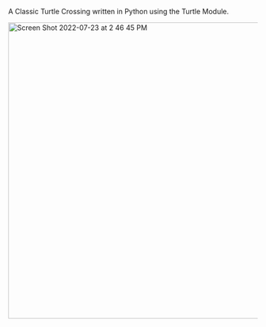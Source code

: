 A Classic Turtle Crossing written in Python using the Turtle Module.


<img width="600" alt="Screen Shot 2022-07-23 at 2 46 45 PM" src="https://user-images.githubusercontent.com/108498295/180623920-27ecfb0a-cfb6-4d8e-a834-19bcd5d2fb31.png">

